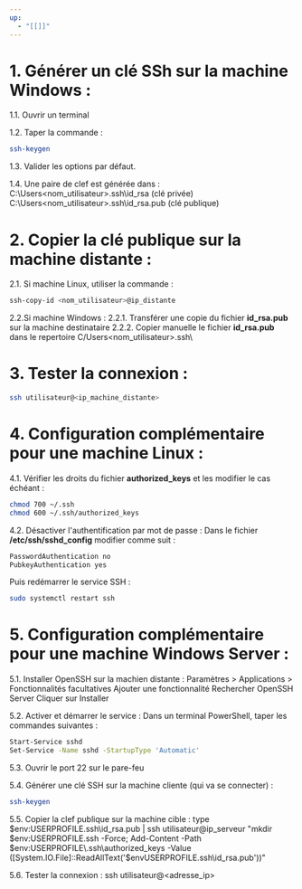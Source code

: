 ```yaml
---
up:
  - "[[]]"
---
```




# 1. Générer un clé SSh sur la machine Windows :
1.1. Ouvrir un terminal

1.2. Taper la commande :
```bash
ssh-keygen
```

1.3. Valider les options par défaut.

1.4. Une paire de clef est générée dans :
C:\Users\<nom_utilisateur>\.ssh\id_rsa (clé privée)
C:\Users\<nom_utilisateur>\.ssh\id_rsa.pub (clé publique)

# 2. Copier la clé publique sur la machine distante :
2.1. Si machine Linux, utiliser la commande :
```bash
ssh-copy-id <nom_utilisateur>@ip_distante
```
2.2.Si machine Windows :
2.2.1. Transférer une copie du fichier **id_rsa.pub** sur la machine destinataire
2.2.2. Copier manuelle le fichier **id_rsa.pub** dans le repertoire C/Users\<nom_utilisateur>\.ssh\

# 3. Tester la connexion :
```bash
ssh utilisateur@<ip_machine_distante>

```

# 4. Configuration complémentaire pour une machine Linux :
4.1. Vérifier les droits du fichier **authorized_keys** et les modifier le cas échéant :
```bash
chmod 700 ~/.ssh
chmod 600 ~/.ssh/authorized_keys
```

4.2. Désactiver l'authentification par mot de passe :
Dans le fichier **/etc/ssh/sshd_config** modifier comme suit :
```bash
PasswordAuthentication no
PubkeyAuthentication yes
```
Puis redémarrer le service SSH :
```bash
sudo systemctl restart ssh
```

# 5. Configuration complémentaire pour une machine Windows Server :
5.1. Installer OpenSSH sur la machien distante :
Paramètres > Applications > Fonctionnalités facultatives
Ajouter une fonctionnalité
Rechercher OpenSSH Server
Cliquer sur Installer

5.2. Activer et démarrer le service :
Dans un terminal PowerShell, taper les commandes suivantes :
```bash
Start-Service sshd
Set-Service -Name sshd -StartupType 'Automatic'
```

5.3. Ouvrir le port 22 sur le pare-feu

5.4. Générer une clé SSH sur la machine cliente (qui va se connecter) :
```bash
ssh-keygen
```
5.5. Copier la clef publique sur la machine cible :
type $env:USERPROFILE\.ssh\id_rsa.pub | ssh utilisateur@ip_serveur "mkdir $env:USERPROFILE\.ssh -Force; Add-Content -Path $env:USERPROFILE\.ssh\authorized_keys -Value ([System.IO.File]::ReadAllText('$envUSERPROFILE\.ssh\id_rsa.pub'))"

5.6. Tester la connexion :
ssh utilisateur@<adresse_ip>

